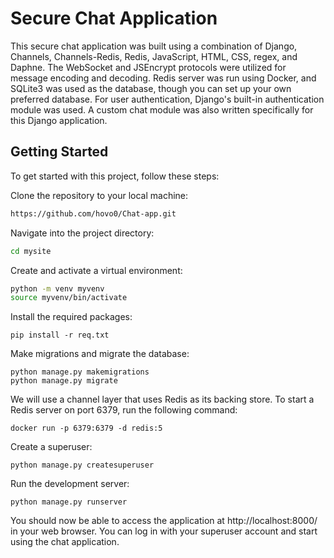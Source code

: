 # Secure Chat Application
This secure chat application was built using a combination of Django, Channels, Channels-Redis, Redis, JavaScript, HTML, CSS, regex, and Daphne. The WebSocket and JSEncrypt protocols were utilized for message encoding and decoding. Redis server was run using Docker, and SQLite3 was used as the database, though you can set up your own preferred database. For user authentication, Django's built-in authentication module was used. A custom chat module was also written specifically for this Django application.

## Getting Started
To get started with this project, follow these steps:

Clone the repository to your local machine:
```bash
https://github.com/hovo0/Chat-app.git
```
Navigate into the project directory:
```bash
cd mysite
```
Create and activate a virtual environment:
```bash
python -m venv myvenv
source myvenv/bin/activate
```
Install the required packages:
```
pip install -r req.txt
```
Make migrations and migrate the database:
```
python manage.py makemigrations
python manage.py migrate
```
We will use a channel layer that uses Redis as its backing store. To start a Redis server on port 6379, run the following command:

```
docker run -p 6379:6379 -d redis:5
```
Create a superuser:
```
python manage.py createsuperuser
```
Run the development server:
```
python manage.py runserver
```
You should now be able to access the application at http://localhost:8000/ in your web browser. You can log in with your superuser account and start using the chat application.
